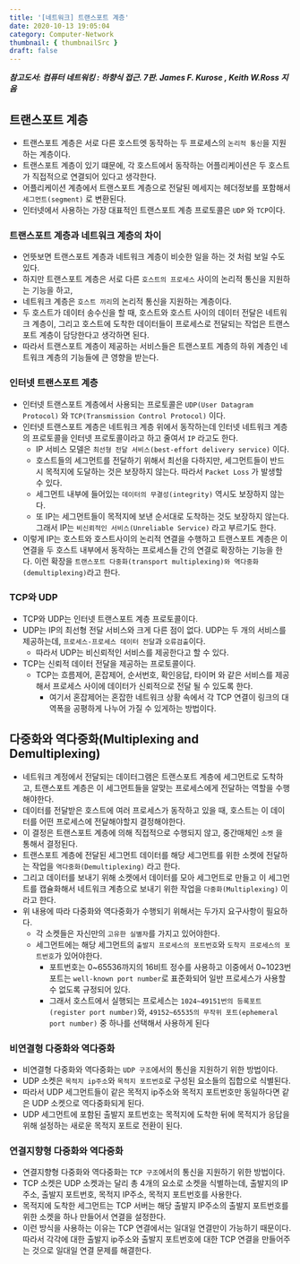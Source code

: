 ```yaml
---
title: '[네트워크] 트랜스포트 계층'
date: 2020-10-13 19:05:04
category: Computer-Network
thumbnail: { thumbnailSrc }
draft: false
---
```


_**참고도서: 컴퓨터 네트워킹 : 하향식 접근. 7판. James F. Kurose , Keith W.Ross 지음**_

## 트랜스포트 계층

- 트랜스포트 계층은 서로 다른 호스트엣 동작하는 두 프로세스의 `논리적 통신`을 지원하는 계층이다.
- 트랜스포트 계층이 있기 떄문에, 각 호스트에서 동작하는 어플리케이션은 두 호스트가 직접적으로 연결되어 있다고 생각한다.
- 어플리케이션 계층에서 트랜스포트 계층으로 전달된 메세지는 헤더정보를 포함해서 `세그먼트(segment)` 로 변환된다.
- 인터넷에서 사용하는 가장 대표적인 트랜스포트 계층 프로토콜은 `UDP` 와 `TCP`이다.

### 트랜스포트 계층과 네트워크 계층의 차이

- 언뜻보면 트랜스포트 계층과 네트워크 계층이 비슷한 일을 하는 것 처럼 보일 수도 있다.
- 하지만 트랜스포트 계층은 서로 다른 `호스트의 프로세스` 사이의 논리적 통신을 지원하는 기능을 하고,
- 네트워크 계층은 `호스트 끼리`의 논리적 통신을 지원하는 계층이다.
- 두 호스트가 데이터 송수신을 할 때, 호스트와 호스트 사이의 데이터 전달은 네트워크 계층이, 그리고 호스트에 도착한 데이터들이 프로세스로 전달되는 작업은 트랜스포트 계층이 담당한다고 생각하면 된다.
- 따라서 트랜스포트 계층이 제공하는 서비스들은 트랜스포트 계층의 하위 계층인 네트워크 계층의 기능들에 큰 영향을 받는다.

### 인터넷 트랜스포트 계층

- 인터넷 트랜스포트 계층에서 사용되는 프로토콜은 `UDP(User Datagram Protocol)` 와 `TCP(Transmission Control Protocol)` 이다.
- 인터넷 트랜스포트 계층은 네트워크 계층 위에서 동작하는데 인터넷 네트워크 계층의 프로토콜을 인터넷 프로토콜이라고 하고 줄여서 `IP` 라고도 한다.
  - IP 서비스 모델은 `최선형 전달 서비스(best-effort delivery service)` 이다.
  - 호스트들의 세그먼트를 전달하기 위해서 최선을 다하지만, 세그먼트들이 반드시 목적지에 도달하는 것은 보장하지 않는다. 따라서 `Packet Loss` 가 발생할 수 있다.
  - 세그먼트 내부에 들어있는 `데이터의 무결성(integrity)` 역시도 보장하지 않는다.
  - 또 IP는 세그먼트들이 목적지에 보낸 순서대로 도착하는 것도 보장하지 않는다. 그래서 IP는 `비신뢰적인 서비스(Unreliable Service)` 라고 부르기도 한다.
- 이렇게 IP는 호스트와 호스트사이의 논리적 연결을 수행하고 트랜스포트 계층은 이 연결을 두 호스트 내부에서 동작하는 프로세스들 간의 연결로 확장하는 기능을 한다. 이런 확장을 `트랜스포트 다중화(transport multiplexing)와 역다중화(demultiplexing)`라고 한다.

### TCP와 UDP

- TCP와 UDP는 인터넷 트랜스포트 계층 프로토콜이다.
- UDP는 IP의 최선형 전달 서비스와 크게 다른 점이 없다. UDP는 두 개의 서비스를 제공하는데, `프로세스-프로세스 데이터 전달`과 `오류검출`이다.
  - 따라서 UDP는 비신뢰적인 서비스를 제공한다고 할 수 있다.
- TCP는 신뢰적 데이터 전달을 제공하는 프로토콜이다.
  - TCP는 흐름제어, 혼잡제어, 순서번호, 확인응답, 타이머 와 같은 서비스를 제공해서 프로세스 사이에 데이터가 신뢰적으로 전달 될 수 있도록 한다.
    - 여기서 혼잡제어는 혼잡한 네트워크 상황 속에서 각 TCP 연결이 링크의 대역폭을 공평하게 나누어 가질 수 있게하는 방법이다.

## 다중화와 역다중화(Multiplexing and Demultiplexing)

- 네트워크 계정에서 전달되는 데이터그램은 트랜스포트 계층에 세그먼트로 도착하고, 트랜스포트 계층은 이 세그먼트들을 알맞는 프로세스에게 전달하는 역할을 수행해야한다.
- 데이터를 전달받은 호스트에 여러 프로세스가 동작하고 있을 때, 호스트는 이 데이터를 어떤 프로세스에 전달해야할지 결정해야한다.
- 이 결정은 트랜스포트 계층에 의해 직접적으로 수행되지 않고, 중간매체인 `소켓` 을 통해서 결정된다.
- 트랜스포트 계층에 전달된 세그먼트 데이터를 해당 세그먼트를 위한 소켓에 전달하는 작업을 `역다중화(Demultiplexing)` 라고 한다.
- 그리고 데이터를 보내기 위해 소켓에서 데이터를 모아 세그먼트로 만들고 이 세그먼트를 캡슐화해서 네트워크 계층으로 보내기 위한 작업을 `다중화(Multiplexing)` 이라고 한다.
- 위 내용에 따라 다중화와 역다중화가 수행되기 위해서는 두가지 요구사항이 필요하다.
  - 각 소켓들은 자신만의 `고유한 실별자`를 가지고 있어야한다.
  - 세그먼트에는 해당 세그먼트의 `출발지 프로세스의 포트번호`와 `도착지 프로세스의 포트번호`가 있어야한다.
    - 포트번호는 0~65536까지의 16비트 정수를 사용하고 이중에서 0~1023번 포트는 `well-known port number`로 표준화되어 일반 프로세스가 사용할 수 없도록 규정되어 있다.
    - 그래서 호스트에서 실행되는 프로세스는 `1024~49151번의 등록포트(register port number)`와, `49152~65535의 무작위 포트(ephemeral port number)` 중 하나를 선택해서 사용하게 된다

### 비연결형 다중화와 역다중화

- 비연결형 다중화와 역다중화는 `UDP 구조`에서의 통신을 지원하기 위한 방법이다.
- UDP 소켓은 `목적지 ip주소`와 `목적지 포트번호`로 구성된 요소들의 집합으로 식별된다.
- 따라서 UDP 세그먼트들이 같은 목적지 ip주소와 목적지 포트번호만 동일하다면 같은 UDP 소켓으로 역다중화되게 된다.
- UDP 세그먼트에 포함된 출발지 포트번호는 목적지에 도착한 뒤에 목적지가 응답을 위해 설정하는 새로운 목적지 포트로 전환이 된다.

### 연결지향형 다중화와 역다중화

- 연결지향형 다중화와 역다중화는 `TCP 구조`에서의 통신을 지원하기 위한 방법이다.
- TCP 소켓은 UDP 소켓과는 달리 총 4개의 요소로 소켓을 식별하는데, 출발지의 IP주소, 출발지 포트번호, 목적지 IP주소, 목적지 포트번호를 사용한다.
- 목적지에 도착한 세그먼트는 TCP 서버는 해당 출발지 IP주소의 출발지 포트번호를 위한 소켓을 하나 만들어서 연결을 설정한다.
- 이런 방식을 사용하는 이유는 TCP 연결에서는 일대일 연결만이 가능하기 때문이다. 따라서 각각에 대한 출발지 ip주소와 출발지 포트번호에 대한 TCP 연결을 만들어주는 것으로 일대일 연결 문제를 해결한다.
